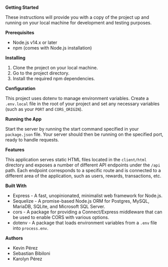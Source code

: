 **Getting Started**

These instructions will provide you with a copy of the project up and running on your local machine for development and testing purposes.

**Prerequisites**

- Node.js v14.x or later
- npm (comes with Node.js installation)

**Installing**

1. Clone the project on your local machine.
2. Go to the project directory.
3. Install the required npm dependencies.

**Configuration**

This project uses dotenv to manage environment variables. Create a `.env.local` file in the root of your project and set any necessary variables (such as your `PORT` and `CORS_ORIGIN`).

**Running the App**

Start the server by running the start command specified in your `package.json` file. Your server should then be running on the specified port, ready to handle requests.

**Features**

This application serves static HTML files located in the `client/html` directory and exposes a number of different API endpoints under the `/api` path. Each endpoint corresponds to a specific route and is connected to a different area of the application, such as users, rewards, transactions, etc.

**Built With**

- Express - A fast, unopinionated, minimalist web framework for Node.js.
- Sequelize - A promise-based Node.js ORM for Postgres, MySQL, MariaDB, SQLite, and Microsoft SQL Server.
- cors - A package for providing a Connect/Express middleware that can be used to enable CORS with various options.
- dotenv - A package that loads environment variables from a `.env` file into `process.env`.


**Authors**

- Kevin Pérez
- Sebastian Bibiloni
- Karolyn Pérez
